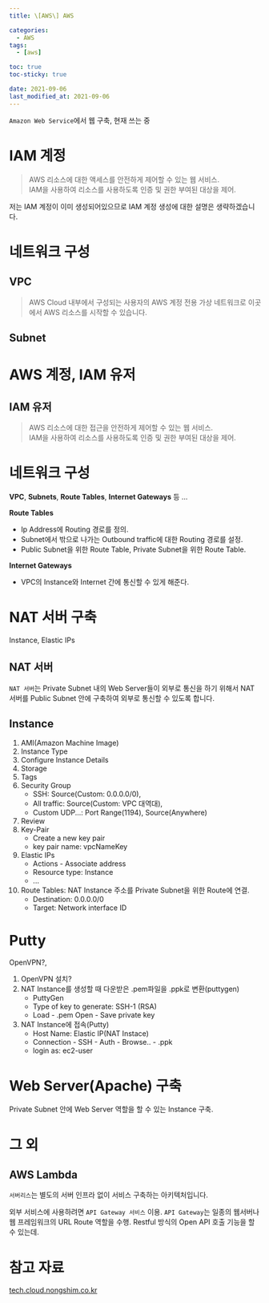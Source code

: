 ```yaml
---
title: \[AWS\] AWS

categories:
  - AWS
tags:
  - [aws]

toc: true
toc-sticky: true

date: 2021-09-06
last_modified_at: 2021-09-06
---
```


`Amazon Web Service`에서 웹 구축, 현재 쓰는 중

# IAM 계정

> AWS 리소스에 대한 액세스를 안전하게 제어할 수 있는 웹 서비스.  
  IAM을 사용하여 리소스를 사용하도록 인증 및 권한 부여된 대상을 제어.

저는 IAM 계정이 이미 생성되어있으므로 IAM 계정 생성에 대한 설명은 생략하겠습니다.

# 네트워크 구성

## VPC

> AWS Cloud 내부에서 구성되는 사용자의 AWS 계정 전용 가상 네트워크로 이곳에서 AWS 리소스를 시작할 수 있습니다.

## Subnet

## 


# AWS 계정, IAM 유저

## IAM 유저
> AWS 리소스에 대한 접근을 안전하게 제어할 수 있는 웹 서비스.  
  IAM을 사용하여 리소스를 사용하도록 인증 및 권한 부여된 대상을 제어.

# 네트워크 구성
**VPC**, **Subnets**, **Route Tables**, **Internet Gateways** 등 ...

**Route Tables**  
 - Ip Address에 Routing 경로를 정의.  
 - Subnet에서 밖으로 나가는 Outbound traffic에 대한 Routing 경로를 설정.  
 - Public Subnet을 위한 Route Table, Private Subnet을 위한 Route Table.  

**Internet Gateways**
 - VPC의 Instance와 Internet 간에 통신할 수 있게 해준다.


# NAT 서버 구축
 Instance, Elastic IPs

## NAT 서버

 `NAT 서버`는 Private Subnet 내의 Web Server들이 외부로 통신을 하기 위해서 NAT 서버를 Public Subnet 안에 구축하여 외부로 통신할 수 있도록 합니다.

## Instance

1. AMI(Amazon Machine Image)
2. Instance Type
3. Configure Instance Details
4. Storage
5. Tags
6. Security Group  
    - SSH: Source(Custom: 0.0.0.0/0),  
    - All traffic: Source(Custom: VPC 대역대),  
    - Custom UDP...: Port Range(1194), Source(Anywhere)  
7. Review
8. Key-Pair
    - Create a new key pair  
    - key pair name: vpcNameKey
9. Elastic IPs
    - Actions - Associate address
    - Resource type: Instance
    - ...
10. Route Tables: NAT Instance 주소를 Private Subnet을 위한 Route에 연결.
    - Destination: 0.0.0.0/0
    - Target: Network interface ID

# Putty
 OpenVPN?, 

1. OpenVPN 설치?
2. NAT Instance를 생성할 때 다운받은 .pem파일을 .ppk로 변환(puttygen)
    - PuttyGen
    - Type of key to generate: SSH-1 (RSA)
    - Load - .pem Open - Save private key
3. NAT Instance에 접속(Putty)
    - Host Name: Elastic IP(NAT Instace)
    - Connection - SSH - Auth - Browse.. - .ppk
    - login as: ec2-user

# Web Server(Apache) 구축
 Private Subnet 안에 Web Server 역할을 할 수 있는 Instance 구축.


# 그 외

## AWS Lambda
 `서버리스`는 별도의 서버 인프라 없이 서비스 구축하는 아키텍처입니다.
 
 외부 서비스에 사용하려면 `API Gateway 서비스` 이용.
 `API Gateway`는 일종의 웹서버나 웹 프레임워크의 URL Route 역할을 수행.
 Restful 방식의 Open API 호출 기능을 할 수 있는데.

# 참고 자료

[tech.cloud.nongshim.co.kr](https://tech.cloud.nongshim.co.kr/?s=%EC%B4%88%EB%B3%B4%EC%9E%90%EB%A5%BC+%EC%9C%84%ED%95%9C+aws)